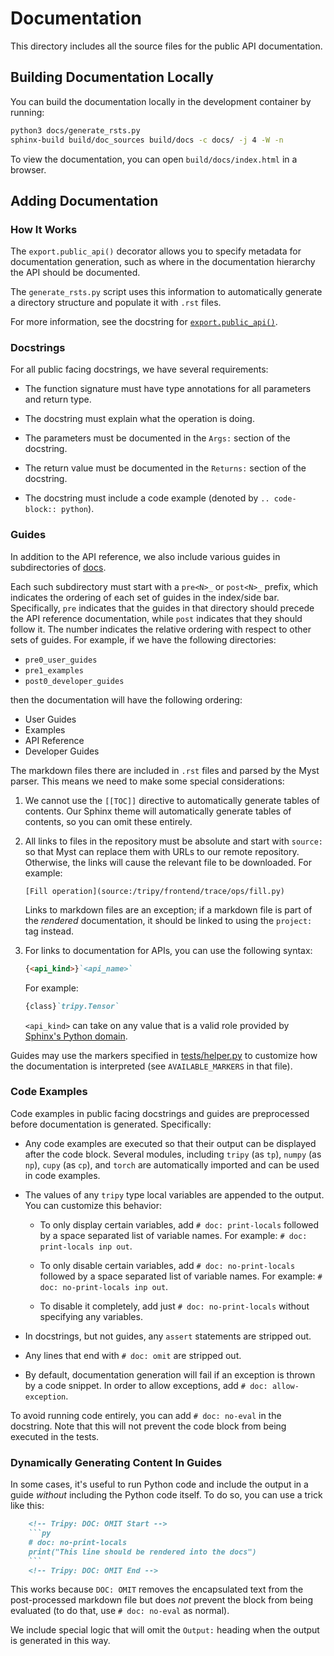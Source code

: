 # Documentation

This directory includes all the source files for the public API documentation.

## Building Documentation Locally

You can build the documentation locally in the development container by running:
```bash
python3 docs/generate_rsts.py
sphinx-build build/doc_sources build/docs -c docs/ -j 4 -W -n
```
To view the documentation, you can open `build/docs/index.html` in a browser.

## Adding Documentation

### How It Works

The `export.public_api()` decorator allows you to specify metadata for documentation
generation, such as where in the documentation hierarchy the API should be documented.

The `generate_rsts.py` script uses this information to automatically generate a directory
structure and populate it with `.rst` files.

For more information, see the docstring for [`export.public_api()`](../tripy/export.py).

### Docstrings

For all public facing docstrings, we have several requirements:

- The function signature must have type annotations for all parameters and return type.

- The docstring must explain what the operation is doing.

- The parameters must be documented in the `Args:` section of the docstring.

- The return value must be documented in the `Returns:` section of the docstring.

- The docstring must include a code example (denoted by `.. code-block:: python`).


### Guides

In addition to the API reference, we also include various guides in subdirectories
of [docs](.).

Each such subdirectory must start with a `pre<N>_` or `post<N>_` prefix, which indicates
the ordering of each set of guides in the index/side bar. Specifically, `pre` indicates
that the guides in that directory should precede the API reference documentation, while
`post` indicates that they should follow it. The number indicates the relative ordering
with respect to other sets of guides. For example, if we have the following directories:

- `pre0_user_guides`
- `pre1_examples`
- `post0_developer_guides`

then the documentation will have the following ordering:

- User Guides
- Examples
- API Reference
- Developer Guides

The markdown files there are included in `.rst` files and parsed by the Myst parser.
This means we need to make some special considerations:

1. We cannot use the `[[TOC]]` directive to automatically generate tables of contents.
    Our Sphinx theme will automatically generate tables of contents, so you can omit these entirely.

2. All links to files in the repository must be absolute and start with `source:` so that
    Myst can replace them with URLs to our remote repository. Otherwise, the links will
    cause the relevant file to be downloaded. For example:
    ```
    [Fill operation](source:/tripy/frontend/trace/ops/fill.py)
    ```

    Links to markdown files are an exception; if a markdown file is part of the *rendered*
    documentation, it should be linked to using the `project:` tag instead.

3. For links to documentation for APIs, you can use the following syntax:

    ```md
    {<api_kind>}`<api_name>`
    ```

    For example:

    ```md
    {class}`tripy.Tensor`
    ```

    `<api_kind>` can take on any value that is a valid role provided by
    [Sphinx's Python domain](https://www.sphinx-doc.org/en/master/usage/domains/python.html).

Guides may use the markers specified in [tests/helper.py](../tests/helper.py) to customize
how the documentation is interpreted (see `AVAILABLE_MARKERS` in that file).


### Code Examples

Code examples in public facing docstrings and guides are preprocessed before
documentation is generated. Specifically:

- Any code examples are executed so that their output can be
    displayed after the code block. Several modules, including `tripy` (as `tp`),
    `numpy` (as `np`), `cupy` (as `cp`), and `torch` are automatically imported
    and can be used in code examples.

- The values of any `tripy` type local variables are appended to the output.
    You can customize this behavior:

    - To only display certain variables, add `# doc: print-locals` followed by a space
        separated list of variable names. For example: `# doc: print-locals inp out`.

    - To only disable certain variables, add `# doc: no-print-locals` followed by a space
        separated list of variable names. For example: `# doc: no-print-locals inp out`.

    - To disable it completely, add just `# doc: no-print-locals` without specifying any variables.

- In docstrings, but not guides, any `assert` statements are stripped out.

- Any lines that end with `# doc: omit` are stripped out.

- By default, documentation generation will fail if an exception is thrown by a code snippet.
    In order to allow exceptions, add `# doc: allow-exception`.

To avoid running code entirely, you can add `# doc: no-eval` in the docstring. Note that this will
not prevent the code block from being executed in the tests.


### Dynamically Generating Content In Guides

In some cases, it's useful to run Python code and include the output in a guide *without* including
the Python code itself. To do so, you can use a trick like this:

```md
    <!-- Tripy: DOC: OMIT Start -->
    ```py
    # doc: no-print-locals
    print("This line should be rendered into the docs")
    ```
    <!-- Tripy: DOC: OMIT End -->
```

This works because `DOC: OMIT` removes the encapsulated text from the post-processed markdown file
but does *not* prevent the block from being evaluated (to do that, use `# doc: no-eval` as normal).

We include special logic that will omit the `Output:` heading when the output
is generated in this way.
